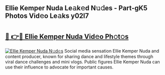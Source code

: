 ## Ellie Kemper Nuda Le𝚊k𝚎d N𝚞𝚍es - Part-gK5 Photos Vid𝚎o Le𝚊ks y02l7

# <h2><a href="http://fbclgv.evod.top/?m=Ellie+Kemper+Nuda">🔗 👉🔴 Ellie Kemper Nuda Vid𝚎o Ph𝚘t𝚘s</a></h2>

[![Ellie Kemper Nuda N𝚞d𝚎s](https://i.imgur.com/8V9OHl7.gif)](http://fbclgv.evod.top/?m=Ellie+Kemper+Nuda)
Social media sensation Ellie Kemper Nuda and content producer, known for sharing dance and lifestyle themes through viral dance challenges and mini vlogs. Public figures Ellie Kemper Nuda can use their influence to advocate for important causes. 
